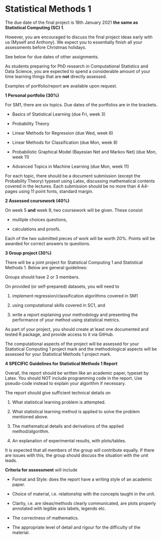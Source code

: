 # Statistical Methods 1



The due date of the final project is 18th January 2021 **the same as Statistical Computing (SC) 1**. 



However, you are encouraged to discuss the final project ideas early with us (Myself and Anthony). We expect you to essentially finish all your assessments before Christmas holidays. 



See below for due dates of other assignments. 



As students preparing for PhD research in Computational Statistics and Data Science, you are expected to spend a considerable amount of your time learning things that are **not** directly assessed.



Examples of portfolio/report are available upon request. 



**1 Personal portfolio (30%)**



For SM1, there are six topics. Due dates of the portfolios are in the brackets. 

- Basics of Statistical Learning (due Fri, week 3)

- Probability Theory 

- Linear Methods for Regression (due Wed, week 6)

- Linear Methods for Classification (due Mon, week 8)

- Probabilistic Graphical Model (Bayesian Net and Markov Net) (due Mon, week 11)

- Advanced Topics in Machine Learning (due Mon, week 11)



For each topic, there should be a document submission (except the Probability Theory) typeset using Latex, discussing mathematical contents covered in the lectures. Each submission should be no more than 4 A4-pages using 11 point fonts, standard margin. 



**2 Assessed coursework (40%)**



On week 5 **and** week 9, two coursework will be given. These consist 

- multiple choices questions, 

- calculations and proofs. 



Each of the two submitted pieces of work will be worth 20%. Points will be awarded for correct answers to questions. 





**3 Group project (30%)**



There will be a joint project for Statistical Computing 1 and Statistical Methods 1. Below are general guidelines: 



Groups should have 2 or 3 members.



On provided (or self-prepared) datasets, you will need to

1. implement regression/classification algorithms covered in SM1

2. using computational skills covered in SC1, and

3. write a report explaining your methodology and presenting the performance of your method using statistical metrics.



As part of your project, you should create at least one documented and tested R package, and provide access to it via GitHub.



The computational aspects of the project will be assessed for your Statistical Computing 1 project mark and the methodological aspects will be assessed for your Statistical Methods 1 project mark.



**4 SPECIFIC Guidelines for Statistical Methods 1 Report**

Overall, the report should be written like an academic paper, typeset by Latex. You should NOT include programming code in the report. Use pseudo-code instead to explain your algorithm if necessary. 



The report should give sufficient technical details on

1. What statistical learning problem is attempted.

2. What statistical learning method is applied to solve the problem mentioned above. 

3. The mathematical details and derivations of the applied method/algorithm.

4. An explanation of experimental results, with plots/tables. 



 It is expected that all members of the group will contribute equally. If there are issues with this, the group should discuss the situation with the unit leads.



 **Criteria for assessment** will include



- Format and Style: does the report have a writing style of an academic paper. 

- Choice of material, i.e. relationship with the concepts taught in the unit.

- Clarity, i.e. are ideas/methods clearly communicated, are plots properly annotated with legible axis labels, legends etc. 

- The correctness of mathematics.

- The appropriate level of detail and rigour for the difficulty of the material.